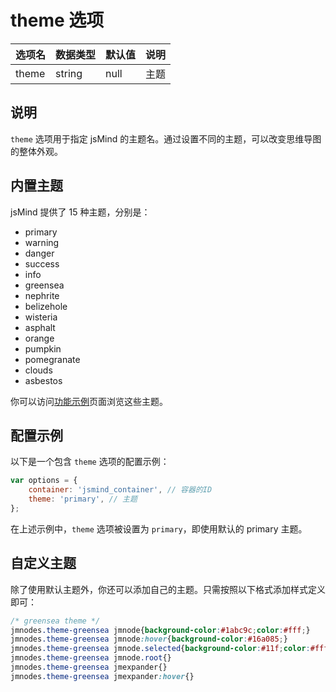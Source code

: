 # theme 选项

| 选项名 | 数据类型 | 默认值 | 说明 |
| --- | --- | --- | --- |
| theme | string | null | 主题 |

## 说明

`theme` 选项用于指定 jsMind 的主题名。通过设置不同的主题，可以改变思维导图的整体外观。

## 内置主题

jsMind 提供了 15 种主题，分别是：

- primary
- warning
- danger
- success
- info
- greensea
- nephrite
- belizehole
- wisteria
- asphalt
- orange
- pumpkin
- pomegranate
- clouds
- asbestos

你可以访问[功能示例](http://hizzgdev.github.io/jsmind/example/2_features.html)页面浏览这些主题。

## 配置示例

以下是一个包含 `theme` 选项的配置示例：

```javascript
var options = {
    container: 'jsmind_container', // 容器的ID
    theme: 'primary', // 主题
};
```

在上述示例中，`theme` 选项被设置为 `primary`，即使用默认的 primary 主题。

## 自定义主题

除了使用默认主题外，你还可以添加自己的主题。只需按照以下格式添加样式定义即可：

```css
/* greensea theme */                                                      /* greensea 即是主题名 */
jmnodes.theme-greensea jmnode{background-color:#1abc9c;color:#fff;}       /* 节点样式 */
jmnodes.theme-greensea jmnode:hover{background-color:#16a085;}            /* 鼠标悬停的节点样式 */
jmnodes.theme-greensea jmnode.selected{background-color:#11f;color:#fff;} /* 选中的节点样式 */
jmnodes.theme-greensea jmnode.root{}                                      /* 根节点样式 */
jmnodes.theme-greensea jmexpander{}                                       /* 展开/关闭节点的控制点样式 */
jmnodes.theme-greensea jmexpander:hover{}                                 /* 鼠标悬停展开/关闭节点的控制点样式 */
```
